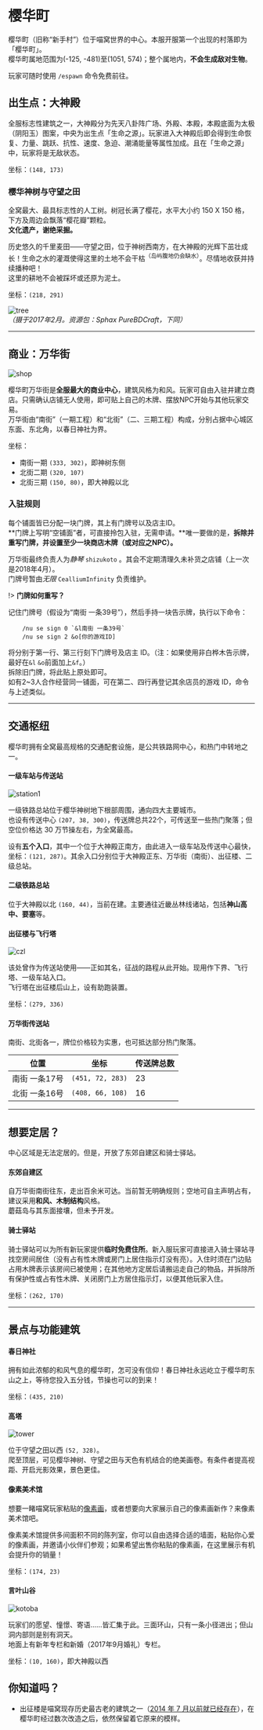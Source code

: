 # 樱华町

樱华町（旧称“新手村”）位于喵窝世界的中心。本服开服第一个出现的村落即为「樱华町」。  
樱华町属地范围为(-125, -481)至(1051, 574)；整个属地内，**不会生成敌对生物**。

玩家可随时使用 `/espawn` 命令免费前往。

## 出生点：大神殿

<!-- TODO: 需要带光影拍摄 -->

全服标志性建筑之一，大神殿分为先天八卦阵广场、外殿、本殿，本殿底面为太极（阴阳玉）图案，中央为出生点「生命之源」。玩家进入大神殿后即会得到生命恢复、力量、跳跃、抗性、速度、急迫、潮涌能量等属性加成。且在「生命之源」中，玩家将是无敌状态。

坐标：`(148, 173)`

### 樱华神树与守望之田

全窝最大、最具标志性的人工树。树冠长满了樱花，水平大小约 150 X 150 格，下方及周边会飘落“樱花瓣”颗粒。  
**文化遗产，谢绝采掘。**

历史悠久的千里麦田——守望之田，位于神树西南方，在大神殿的光辉下茁壮成长！生命之水的灌溉使得这里的土地不会干枯<sup>（岛屿腹地仍会缺水）</sup>。尽情地收获并持续播种吧！  
这里的耕地不会被踩坏或还原为泥土。

坐标：`(218, 291)`

![tree](../../assets/images/realms/sakurakacho/tree-farm.jpg)  
*（摄于2017年2月。资源包：Sphax PureBDCraft，下同）*

--------

## 商业：万华街

![shop](../../assets/images/realms/sakurakacho/Wanhuajie-1.jpg)

樱华町万华街是**全服最大的商业中心**，建筑风格为和风。玩家可自由入驻并建立商店。只需确认店铺无人使用，即可贴上自己的木牌、摆放NPC开始与其他玩家交易。  
万华街由“南街”（一期工程）和“北街”（二、三期工程）构成，分别占据中心城区东面、东北角，以春日神社为界。

坐标：
- 南街一期 `(333, 302)`，即神树东侧
- 北街二期 `(320, 107)`
- 北街三期 `(150, 80)`，即大神殿以北

### 入驻规则

每个铺面皆已分配一块门牌，其上有门牌号以及店主ID。  
**门牌上写明“空铺面”者，可直接拎包入驻，无需申请。**唯一要做的是，**拆除并重写门牌，并设置至少一块商店木牌（或对应之NPC）。**

万华街最终负责人为*静琴*  `shizukoto`  。其会不定期清理久未补货之店铺（上一次是2018年4月）。  
门牌号暂由*无限*  `CealliumInfinity`  负责维护。

!> **门牌如何重写？**

记住门牌号（假设为“南街 一条39号”），然后手持一块告示牌，执行以下命令：  
```
    /nu se sign 0 `&l南街 一条39号`
    /nu se sign 2 &o[你的游戏ID]
  ```
将分别于第一行、第三行刻下门牌号及店主 ID。（注：如果使用非白桦木告示牌，最好在`&l` `&o`前面加上`&f`。）  
拆除旧门牌，将此贴上原处即可。  
如有2~3人合作经营同一铺面，可在第二、四行再登记其余店员的游戏 ID，命令与上述类似。

--------

## 交通枢纽
樱华町拥有全窝最高规格的交通配套设施，是公共铁路网中心，和热门中转地之一。

#### 一级车站与传送站
![station1](../../assets/images/realms/sakurakacho/primary-station.jpg)

一级铁路总站位于樱华神树地下根部周围，通向四大主要城市。  
也设有传送中心 `(207, 38, 300)`，传送牌总共22个，可传送至一些热门聚落；但空位价格达 30 万节操左右，为全窝最高。

设有**五个入口**，其中一个位于大神殿正南方，由此进入一级车站及传送中心最快，坐标：`(121, 287)`。其余入口分别位于大神殿正东、万华街（南街）、出征楼、二级总站。

#### 二级铁路总站

位于大神殿以北 `(160, 44)`，当前在建。主要通往近畿丛林线诸站，包括**神山高中、要塞**等。

#### 出征楼与飞行塔

![czl](../../assets/images/realms/sakurakacho/Chuzhenglou-1.jpg)

该处曾作为传送站使用——正如其名，征战的路程从此开始。现用作下界、飞行塔、一级车站入口。  
飞行塔在出征楼后山上，设有助跑装置。

坐标：`(279, 336)`

#### 万华街传送站

南街、北街各一，牌位价格较为实惠，也可抵达部分热门聚落。

|位置|坐标|传送牌总数|
|-|-|-|
| 南街 一条17号 | `(451, 72, 283)` |23|
| 北街 一条16号 | `(408, 66, 108)` |16|

--------

## 想要定居？
中心区域是无法定居的。但是，开放了东郊自建区和骑士驿站。

#### 东郊自建区
自万华街南街往东，走出百余米可达。当前暂无明确规则；空地可自主声明占有，建议采用**和风、木制结构**风格。  
蘑菇岛与其东面接壤，但未予开发。

#### 骑士驿站

骑士驿站可以为所有新玩家提供**临时免费住所**。新入服玩家可直接进入骑士驿站寻找空房间居住（没有占有性木牌或房门上居住指示灯没有亮）。入住时须在门边贴占用木牌表示该房间已被使用；在其他地方定居后请搬运走自己的物品，并拆除所有保护性或占有性木牌、关闭房门上方居住指示灯，以便其他玩家入住。

坐标：`(262, 170)`

--------

## 景点与功能建筑

#### 春日神社

<!-- TODO：需要带光影拍摄 -->

拥有如此浓郁的和风气息的樱华町，怎可没有信仰！春日神社永远屹立于樱华町东山之上，等待您投入五分钱，节操也可以的到来！

坐标：`(435, 210)`

#### 高塔

![tower](../../assets/images/realms/sakurakacho/Gaota-1.jpg)

位于守望之田以西 `(52, 328)`。  
爬至顶层，可见樱华神树、守望之田与天色有机结合的绝美画卷。有条件者提高视距、开启光影效果，景色更佳。

#### 像素美术馆

<!-- TODO：需要带光影拍摄 -->

想要一睹喵窝玩家粘贴的[像素画](https://wiki.biligame.com/mc/%E5%9C%B0%E5%9B%BE%E7%89%A9%E5%93%81%E6%A0%BC%E5%BC%8F "点击参见：地图物品格式")，或者想要向大家展示自己的像素画新作？来像素美术馆吧。

像素美术馆提供多间面积不同的陈列室，你可以自由选择合适的墙面，粘贴你心爱的像素画，并邀请小伙伴们参观；如果希望出售你粘贴的像素画，在这里展示有机会提升你的销量！

坐标：`(174, 23)`

#### 言叶山谷
![kotoba](../../assets/images/realms/sakurakacho/kotoba.jpg)

玩家们的愿望、憧憬、寄语……皆汇集于此。三面环山，只有一条小径进出；但山洞内部则是别有洞天。  
地面上有新年专栏和新婚（2017年9月婚礼）专栏。

坐标：`(10, 160)`，即大神殿以西

## 你知道吗？

* 出征楼是喵窝现存历史最古老的建筑之一（[2014 年 7 月以前就已经存在](https://bbs.nyaa.cat/d/275)），在樱华町经过数次改造之后，依然保留着它原来的模样。
